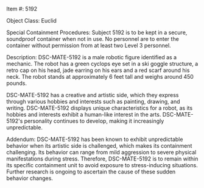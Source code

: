 Item #: 5192

Object Class: Euclid

Special Containment Procedures:
Subject 5192 is to be kept in a secure, soundproof container when not in use. No personnel are to enter the container without permission from at least two Level 3 personnel.

Description:
DSC-MATE-5192 is a male robotic figure identified as a mechanic. The robot has a green cyclops eye set in a ski goggle structure, a retro cap on his head, jade earring on his ears and a red scarf around his neck. The robot stands at approximately 6 feet tall and weighs around 450 pounds.

DSC-MATE-5192 has a creative and artistic side, which they express through various hobbies and interests such as painting, drawing, and writing. DSC-MATE-5192 displays unique characteristics for a robot, as its hobbies and interests exhibit a human-like interest in the arts. DSC-MATE-5192's personality continues to develop, making it increasingly unpredictable.

Addendum:
DSC-MATE-5192 has been known to exhibit unpredictable behavior when its artistic side is challenged, which makes its containment challenging. Its behavior can range from mild aggression to severe physical manifestations during stress. Therefore, DSC-MATE-5192 is to remain within its specific containment unit to avoid exposure to stress-inducing situations. Further research is ongoing to ascertain the cause of these sudden behavior changes.
